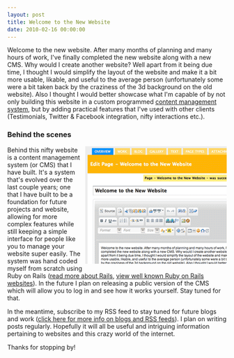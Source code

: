 ```yaml
---
layout: post
title: Welcome to the New Website
date: 2010-02-16 00:00:00
---
```


<p>
	Welcome to the new website. After many months of planning and many hours of work, I&#39;ve finally completed the new website along with a new CMS. Why would I create another website? Well apart from it being due time, I thought I would simplify the layout of the website and make it a bit more usable, likable, and useful to the average person (unfortunately some were a bit taken back by the craziness of the 3d background on the old website). Also I thought I would better showcase what I&#39;m capable of by not only building this website in a custom programmed <a href="/content-management-systems">content management system</a>, but by adding practical features that I&#39;ve used with other clients (Testimonials, Twitter &amp; Facebook integration, nifty interactions etc.).&nbsp;</p>
<p>
	<span _fck_bookmark="1" style="display: none; ">&nbsp;</span></p>
<h3>
	Behind the scenes</h3>
<p>
	<img alt="" src="/images/attachments/page_18/welcomecms.gif" style="margin-left: 7px; margin-bottom: 7px; float: right; width: 325px; height: 270px; " />Behind this nifty website is a content management system (or CMS) that I have built. It&#39;s a system that&#39;s evolved over the last couple years; one that I have built to be a foundation for future projects and website, allowing for more complex features while still keeping a simple interface for people like you to manage your website super easily. The system was hand coded myself from scratch using Ruby on Rails (<a href="http://en.wikipedia.org/wiki/Ruby_on_Rails" target="_blank">read more about Rails</a>,&nbsp;<a href="http://rubyonrails.org/applications" target="_blank">view well known Ruby on Rails websites</a>). In the future I plan on releasing a public version of the CMS which will allow you to log in and see how it works yourself. Stay tuned for that.</p>
<p>
	In the meantime, subscribe to my RSS feed to stay tuned for future blogs and work (<a href="/what-in-the-world-is-rss">click here for more info on blogs and RSS feeds</a>). I plan on writing posts regularly. Hopefully it will all be useful and intriguing information pertaining to websites and this crazy world of the internet.</p>
<p>
	Thanks for stopping by!</p>


